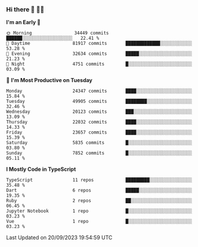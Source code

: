 ### Hi there 👋 🧑‍💻



<!--START_SECTION:waka-->
**I'm an Early 🐤** 

```text
🌞 Morning                34449 commits       ██████░░░░░░░░░░░░░░░░░░░   22.41 % 
🌆 Daytime                81917 commits       █████████████░░░░░░░░░░░░   53.28 % 
🌃 Evening                32634 commits       █████░░░░░░░░░░░░░░░░░░░░   21.23 % 
🌙 Night                  4751 commits        █░░░░░░░░░░░░░░░░░░░░░░░░   03.09 % 
```
📅 **I'm Most Productive on Tuesday** 

```text
Monday                   24347 commits       ████░░░░░░░░░░░░░░░░░░░░░   15.84 % 
Tuesday                  49905 commits       ████████░░░░░░░░░░░░░░░░░   32.46 % 
Wednesday                20123 commits       ███░░░░░░░░░░░░░░░░░░░░░░   13.09 % 
Thursday                 22032 commits       ████░░░░░░░░░░░░░░░░░░░░░   14.33 % 
Friday                   23657 commits       ████░░░░░░░░░░░░░░░░░░░░░   15.39 % 
Saturday                 5835 commits        █░░░░░░░░░░░░░░░░░░░░░░░░   03.80 % 
Sunday                   7852 commits        █░░░░░░░░░░░░░░░░░░░░░░░░   05.11 % 
```


**I Mostly Code in TypeScript** 

```text
TypeScript               11 repos            █████████░░░░░░░░░░░░░░░░   35.48 % 
Dart                     6 repos             █████░░░░░░░░░░░░░░░░░░░░   19.35 % 
Ruby                     2 repos             ██░░░░░░░░░░░░░░░░░░░░░░░   06.45 % 
Jupyter Notebook         1 repo              █░░░░░░░░░░░░░░░░░░░░░░░░   03.23 % 
Vue                      1 repo              █░░░░░░░░░░░░░░░░░░░░░░░░   03.23 % 
```




 Last Updated on 20/09/2023 19:54:59 UTC
<!--END_SECTION:waka-->


